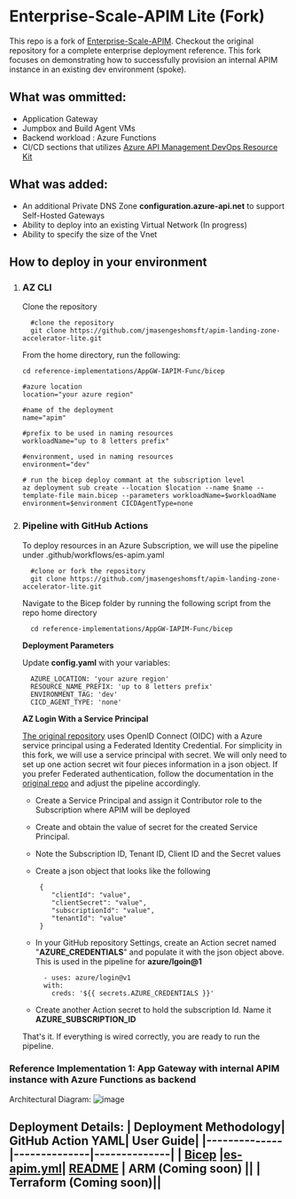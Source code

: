 
# Enterprise-Scale-APIM Lite (Fork)

This repo is a fork of [Enterprise-Scale-APIM](https://github.com/Azure/apim-landing-zone-accelerator). Checkout the original repository for a complete enterprise deployment reference. This fork focuses on demonstrating how to successfully provision an internal APIM instance in an existing dev environment (spoke). 

## What was ommitted: 
- Application Gateway
- Jumpbox and Build Agent VMs
- Backend workload : Azure Functions
- CI/CD sections that utilizes [Azure API Management DevOps Resource Kit](https://github.com/Azure/azure-api-management-devops-resource-kit)

## What was added:

- An additional Private DNS Zone **configuration.azure-api.net** to support Self-Hosted Gateways
- Ability to deploy into an existing Virtual Network (In progress)
- Ability to specify the size of the Vnet

## How to deploy in your environment

1. ### AZ CLI
   
   Clone the repository
   
         
         #clone the repository
         git clone https://github.com/jmasengeshomsft/apim-landing-zone-accelerator-lite.git
   
   From the home directory, run the following:

    ```azcli
    cd reference-implementations/AppGW-IAPIM-Func/bicep
    
    #azure location
    location="your azure region"
    
    #name of the deployment
    name="apim"
    
    #prefix to be used in naming resources
    workloadName="up to 8 letters prefix"
    
    #environment, used in naming resources
    environment="dev"
    
    # run the bicep deploy commant at the subscription level 
    az deployment sub create --location $location --name $name --template-file main.bicep --parameters workloadName=$workloadName environment=$environment CICDAgentType=none

4. ### Pipeline with GitHub Actions

   To deploy resources in an Azure Subscription, we will use the pipeline under .github/workflows/es-apim.yaml

         
         #clone or fork the repository
         git clone https://github.com/jmasengeshomsft/apim-landing-zone-accelerator-lite.git


     Navigate to the Bicep folder by running the following script from the repo home directory

         
         cd reference-implementations/AppGW-IAPIM-Func/bicep

     **Deployment Parameters**
     
      Update **config.yaml** with your variables:

         
         AZURE_LOCATION: 'your azure region'
         RESOURCE_NAME_PREFIX: 'up to 8 letters prefix'
         ENVIRONMENT_TAG: 'dev'
         CICD_AGENT_TYPE: 'none'

     **AZ Login With a Service Principal**

     [The original repository](https://github.com/jmasengeshomsft/apim-landing-zone-accelerator-lite/tree/main/docs#2-authentication-from-github-to-azure) uses OpenID Connect (OIDC) with a Azure service principal using a Federated Identity Credential. For simplicity in this fork, we will use a service principal with secret. We will only need to set up one action secret wit four pieces information in a json object. If you prefer Federated authentication, follow the documentation in the [original repo](https://github.com/jmasengeshomsft/apim-landing-zone-accelerator-lite/tree/main/docs#2-authentication-from-github-to-azure) and adjust the pipeline accordingly. 

     - Create a Service Principal and assign it Contributor role to the Subscription where APIM will be deployed
     - Create and obtain the value of secret for the created Service Principal. 
     - Note the Subscription ID, Tenant ID, Client ID and the Secret values
     - Create a json object that looks like the following

         ```azcli 
          {
             "clientId": "value",
             "clientSecret": "value",
             "subscriptionId": "value",
             "tenantId": "value"
          }

      - In your GitHub repository Settings, create an Action secret named "**AZURE_CREDENTIALS**" and populate it with the json object above. This is used in the pipeline for **azure/lgoin@1**
         ```azcli
           - uses: azure/login@v1
           with:
             creds: '${{ secrets.AZURE_CREDENTIALS }}'

      - Create another Action secret to hold the subscription Id. Name it **AZURE_SUBSCRIPTION_ID** 

   That's it. If everything is wired correctly, you are ready to run the pipeline. 


### Reference Implementation 1: App Gateway with internal APIM instance with Azure Functions as backend

Architectural Diagram:
![image](/docs/images/arch.png)


Deployment Details:
| Deployment Methodology| GitHub Action YAML| User Guide|
|--------------|--------------|--------------|
| [Bicep](/reference-implementations/AppGW-IAPIM-Func/bicep) |[es-apim.yml](/.github/workflows/es-apim.yml)| [README](/docs/README.md)
| ARM (Coming soon) ||
| Terraform (Coming soon)||
---



